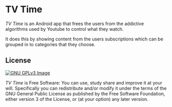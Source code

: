 # TV Time

_TV Time_ is an Android app that frees the users from the addictive algorithms used by Youtube to
control what they watch.

It does this by showing content from the users subscriptions which can be grouped in to categories
that they choose.

## License

[![GNU GPLv3 Image](https://www.gnu.org/graphics/gplv3-127x51.png)](https://www.gnu.org/licenses/gpl-3.0.en.html)

_TV Time_ is Free Software: You can use, study share and improve it at your will. Specifically you
can redistribute and/or modify it under the terms of the GNU General Public License as published by
the Free Software Foundation, either version 3 of the License, or (at your option) any later
version.
